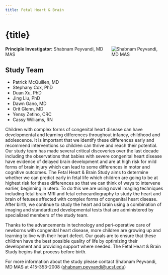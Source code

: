 ```yaml
---
title: Fetal Heart & Brain
---
```


# {title}

![Shabnam Peyvandi, MD MAS](/images/Shabnam-P.jpg)

**Principle Investigator:** Shabnam Peyvandi, MD MAS

## Study Team

- Patrick McQuillen, MD
- Stephany Cox, PhD
- Duan Xu, PhD
- Jing Liu, PhD
- Dawn Gano, MD
- Orit Glenn, MD
- Yensy Zetino, CRC
- Cassy Williams, RN

Children with complex forms of congenital heart disease can have developmental and learning differences throughout infancy, childhood and adolescence. It is important that we identify these differences early and recommend interventions so children can thrive and reach their potential. Our study team has made several critical discoveries over the last decade including the observations that babies with severe congenital heart disease have evidence of delayed brain development and are at high risk for mild forms of brain injury which can lead to some differences in motor and cognitive outcomes. The Fetal Heart & Brain Study aims to determine whether we can predict early in fetal life which children are going to be at highest risk for these differences so that we can think of ways to intervene earlier, beginning in utero. To do this we are using novel imaging techniques including fetal brain MRI and fetal echocardiography to study the heart and brain of fetuses affected with complex forms of congenital heart disease. After birth, we continue to study the heart and brain using a combination of imaging and standardized developmental tests that are administered by specialized members of the study team.

Thanks to the advancements in technology and peri-operative care of newborns with congenital heart disease, more children are growing up and learning to live with their heart defect. Our goals are to ensure that these children have the best possible quality of life by optimizing their development and providing support where needed. The Fetal Heart & Brain Study begins that process before birth.

For more information about the study please contact Shabnam Peyvandi, MD MAS at 415-353-2008 ([shabnam.peyvandi@ucsf.edu](mailto:shabnam.peyvandi@ucsf.edu))

<style>

    img {
        float: right;
        max-width: 33%;
    }
</style>
